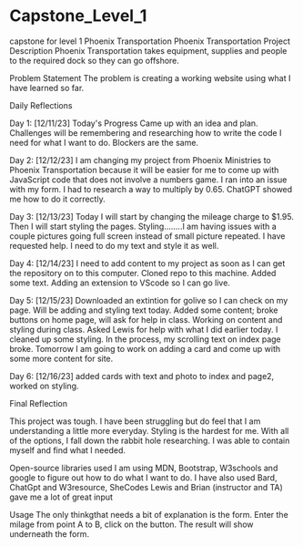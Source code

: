 # Capstone_Level_1

capstone for level 1 Phoenix Transportation
Phoenix Transportation
Project Description
Phoenix Transportation takes equipment, supplies and people to the required dock so they can go offshore.

Problem Statement
The problem is creating a working website using what I have learned so far.

Daily Reflections

Day 1: [12/11/23]
Today's Progress
Came up with an idea and plan.
Challenges will be remembering and researching how to write the code I need for what I want to do. Blockers are the same.

Day 2: [12/12/23]
I am changing my project from Phoenix Ministries to Phoenix Transportation because it will be easier for me to come up with JavaScript code that does not involve a numbers game.
I ran into an issue with my form. I had to research a way to multiply by 0.65. ChatGPT showed me how to do it correctly.

Day 3: [12/13/23]
Today I will start by changing the mileage charge to $1.95. Then I will start styling the pages.
Styling........I am having issues with a couple pictures going full screen instead of small picture repeated. I have requested help. I need to do my text and style it as well.

Day 4: [12/14/23]
I need to add content to my project as soon as I can get the repository on to this computer. Cloned repo to this machine. Added some text. Adding an extension to VScode so I can go live.

Day 5: [12/15/23]
Downloaded an extintion for golive so I can check on my page. Will be adding and styling text today.
Added some content; broke buttons on home page, will ask for help in class.
Working on content and styling during class. Asked Lewis for help with what I did earlier today. I cleaned up some styling. In the process, my scrolling text on index page broke. Tomorrow I am going to work on adding a card and come up with some more content for site.

Day 6: [12/16/23]
added cards with text and photo to index and page2, worked on styling.

Final Reflection

This project was tough. I have been struggling but do feel that I am understanding a little more everyday. Styling is the hardest for me. With all of the options, I fall down the rabbit hole researching. I was able to contain myself and find what I needed.

Open-source libraries used
I am using MDN, Bootstrap, W3schools and google to figure out how to do what I want to do. I have also used Bard, ChatGpt and W3resource, SheCodes
Lewis and Brian (instructor and TA) gave me a lot of great input

<!-- Installation Instructions
Provide step-by-step instructions on how to install and run your project. -->

Usage
The only thinkgthat needs a bit of explanation is the form. Enter the milage from point A to B, click on the button. The result will show underneath the form.
